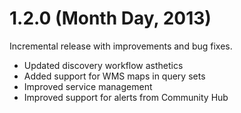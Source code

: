 # 1.2.0 (Month Day, 2013)

Incremental release with improvements and bug fixes. 

- Updated discovery workflow asthetics 
- Added support for WMS maps in query sets
- Improved service management 
- Improved support for alerts from Community Hub 


